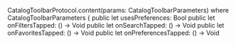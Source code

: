 CatalogToolbarProtocol.content(params: CatalogToolbarParameters)
where
CatalogToolbarParameters {
public let usesPreferences: Bool
public let onFiltersTapped: () -> Void
public let onSearchTapped: () -> Void
public let onFavoritesTapped: () -> Void
public let onPreferencesTapped: () -> Void